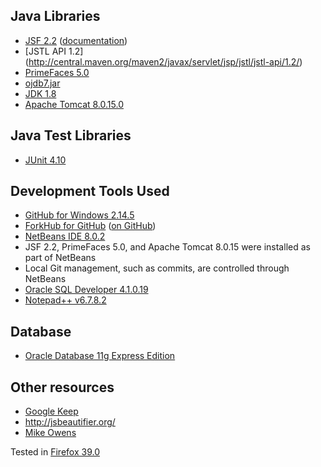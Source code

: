 ## Java Libraries

* [JSF 2.2](https://javaserverfaces.java.net/2.2/download.html) ([documentation](https://javaserverfaces.java.net/docs/2.2/))
* [JSTL API 1.2] (http://central.maven.org/maven2/javax/servlet/jsp/jstl/jstl-api/1.2/)
* [PrimeFaces 5.0](http://primefaces.org/downloads)
* [ojdb7.jar](http://www.oracle.com/technetwork/database/features/jdbc/jdbc-drivers-12c-download-1958347.html)
* [JDK 1.8](http://www.oracle.com/technetwork/java/javase/overview/index.html)
* [Apache Tomcat 8.0.15.0](https://tomcat.apache.org/download-80.cgi)

## Java Test Libraries

* [JUnit 4.10](http://junit.org/)

## Development Tools Used

* [GitHub for Windows 2.14.5](https://windows.github.com/)
* [ForkHub for GitHub](https://play.google.com/store/apps/details?id=jp.forkhub) ([on GitHub](https://github.com/jonan/ForkHub))
* [NetBeans IDE 8.0.2](https://netbeans.org/downloads/index.html)
 * JSF 2.2, PrimeFaces 5.0, and Apache Tomcat 8.0.15 were installed as part of NetBeans
 * Local Git management, such as commits, are controlled through NetBeans
* [Oracle SQL Developer 4.1.0.19](http://www.oracle.com/technetwork/developer-tools/sql-developer/overview/index-097090.html)
* [Notepad++ v6.7.8.2](https://notepad-plus-plus.org/)

## Database

* [Oracle Database 11g Express Edition](http://www.oracle.com/technetwork/database/database-technologies/express-edition/overview/index.html)

## Other resources

* [Google Keep](http://www.google.com/keep/)
* http://jsbeautifier.org/
* [Mike Owens](https://www.linkedin.com/profile/view?id=16163422)

Tested in [Firefox 39.0](https://www.mozilla.org/en-US/)
